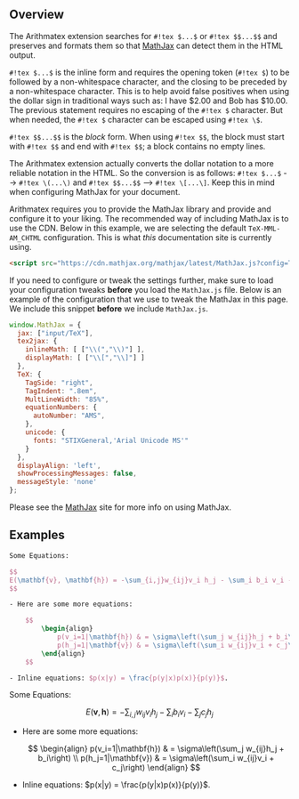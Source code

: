 ## Overview
The Arithmatex extension searches for `#!tex $...$` or `#!tex $$...$$` and preserves and formats them so that [MathJax](http://www.mathjax.org/) can detect them in the HTML output.

`#!tex $...$` is the inline form and requires the opening token (`#!tex $`) to be followed by a non-whitespace character, and the closing to be preceded by a non-whitespace character.  This is to help avoid false positives when using the dollar sign in traditional ways such as: I have $2.00 and Bob has $10.00.  The previous statement requires no escaping of the `#!tex $` character.  But when needed, the `#!tex $` character can be escaped using `#!tex \$`.

`#!tex $$...$$` is the *block* form.  When using `#!tex $$`, the block must start with `#!tex $$` and end with `#!tex $$`; a block contains no empty lines.

The Arithmatex extension actually converts the dollar notation to a more reliable notation in the HTML.  So the conversion is as follows: `#!tex $...$` --> `#!tex \(...\)` and `#!tex $$...$$` --> `#!tex \[...\]`.  Keep this in mind when configuring MathJax for your document.

Arithmatex requires you to provide the MathJax library and provide and configure it to your liking.  The recommended way of including MathJax is to use the CDN.  Below in this example, we are selecting the default `TeX-MML-AM_CHTML` configuration. This is what *this* documentation site is currently using.

```html
<script src="https://cdn.mathjax.org/mathjax/latest/MathJax.js?config=TeX-MML-AM_CHTML"></script>
```

If you need to configure or tweak the settings further, make sure to load your configuration tweaks **before** you load the `MathJax.js` file. Below is an example of the configuration that we use to tweak the MathJax in this page.  We include this snippet **before** we include `MathJax.js`.

```js
window.MathJax = {
  jax: ["input/TeX"],
  tex2jax: {
    inlineMath: [ ["\\(","\\)"] ],
    displayMath: [ ["\\[","\\]"] ]
  },
  TeX: {
    TagSide: "right",
    TagIndent: ".8em",
    MultLineWidth: "85%",
    equationNumbers: {
      autoNumber: "AMS",
    },
    unicode: {
      fonts: "STIXGeneral,'Arial Unicode MS'"
    }
  },
  displayAlign: 'left',
  showProcessingMessages: false,
  messageStyle: 'none'
};
```

Please see the [MathJax](http://www.mathjax.org/) site for more info on using MathJax.

## Examples

````tex
Some Equations:

$$
E(\mathbf{v}, \mathbf{h}) = -\sum_{i,j}w_{ij}v_i h_j - \sum_i b_i v_i - \sum_j c_j h_j
$$

- Here are some more equations:

    $$
        \begin{align}
            p(v_i=1|\mathbf{h}) & = \sigma\left(\sum_j w_{ij}h_j + b_i\right) \\
            p(h_j=1|\mathbf{v}) & = \sigma\left(\sum_i w_{ij}v_i + c_j\right)
        \end{align}
    $$

- Inline equations: $p(x|y) = \frac{p(y|x)p(x)}{p(y)}$.
````

Some Equations:

$$
E(\mathbf{v}, \mathbf{h}) = -\sum_{i,j}w_{ij}v_i h_j - \sum_i b_i v_i - \sum_j c_j h_j
$$

- Here are some more equations:

    $$
        \begin{align}
            p(v_i=1|\mathbf{h}) & = \sigma\left(\sum_j w_{ij}h_j + b_i\right) \\
            p(h_j=1|\mathbf{v}) & = \sigma\left(\sum_i w_{ij}v_i + c_j\right)
        \end{align}
    $$

- Inline equations: $p(x|y) = \frac{p(y|x)p(x)}{p(y)}$.
